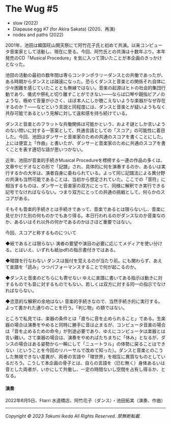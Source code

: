 # The Wug #5

- slow (2022)
- Diapause egg #7 (for Akira Sakata) (2020、再演)
- nodes and paths (2022)

2001年、池田は韓国旺山開天祭にて阿竹花子氏と初めて共演。以来コンピュータ音楽家として活動し、現在に至る。今回、阿竹氏との共演は十数年ぶり。本年発売のCD「Musical Procedure」を気に入って頂いたことが本企画のきっかけとなった。

池田の活動の最初の数年間は専らコンテンポラリーダンスとの共働であったが、ある時期からダンスとは疎遠になった。恐らくダンスと音楽との関係それ自体に少々困難を感じていたこととも無縁ではない。音楽の起源はヒトの社会的集団行動であり、儀式や祭礼と切り離すことができない――ならば口琴や親指ピアノのような、極めて音量が小さく、ほぼ本人にしか聴こえないような楽器がなぜ存在するのか？――などという言説と同程度には、ダンスと音楽とが疑いようもなく共存可能であるという見解に対して違和感を持ち続けている。

ダンスと音楽とのフラットな共働関係は可能かという、およそ謎としか言いようのない問いに対する一答案として、共通言語としての「スコア」の可能性に着目した。今回、池田はダンサーと音楽家のための共通のスコアを書くことにした。上には便宜上「作曲」と書いたが、ダンサーと音楽家のために共通のスコアを書くことを表す適切な語が思いつかない。

近年、池田が音楽的手続きMusical Procedureを標榜する一連の作品の多くは、文章やビデオなどの形で「記譜」され、具体的に何を演奏するのか、あるいは実行するかの大半は、演者自身に委ねられている。よって同じ記譜法による異分野の共演も当然可能であることは、当初から想定されていた。ここでの「音符」に相当するものは、ダンサーと音楽家の双方にとって、同様に解釈でき実行できる記号でなければならない。つまり双方にとっての共通の挑戦として、何らかのスコアがある。

そもそも音楽的手続きとは手続きであって、音楽であるとは限らないし、音楽に見せかけた別の何ものかでもあり得る。本日行われるのがダンスなのか音楽なのか、あるいはそれ以外の何かであるのかはさほど重要ではない。

今回、スコアと称するものについて

◆紙であるとは限らない
演者の要望や演目の必要に応じてメディアを使い分ける。とはいえ、いずれも紙(pdf)の指示書付きではある。

◆暗譜を行なわない
ダンスは振付を覚えるのが当たり前。にも関わらず、あえて楽譜を「読み」つつパフォーマンスすることで何が起こるのか。

◆ダンスと音楽のどちらにも寄せない
ゆえに楽譜に書いてある指示は動きに対するものでも音に対するものでもない、若しくは双方に対する同一の指示でなければならない。

◆恣意的な解釈の余地はない
音楽的手続きなので、当然手続き的に実行する。よって書かれた通りのことを行う。「判じ物」の類ではない。

ところで私見では、楽器の条件とは「直ちに音を止められること」である。生楽器の場合は演奏をやめると同時に勝手に音は止まるが、コンピュータ音楽の場合は「音を止めるための命令」が別途必要であり、ゆえにコンピュータは楽器とは言い難い。さて楽器の場合は、演奏をやめればたちまちに「休み」となるが、ダンスの場合はある姿勢から一瞬にして「ニュートラル」の体勢に戻ることはできない（ということを今回のリハーサルで改めて知った）。ダンスと音楽とのこうした無視できない差異が、両者の言語や「環世界」を相互に異質なものとしているだろう。こうして本企画の骨子とは、自らの言語を（已む無く）身体あるいは音とした両者が、いかにして共働し、一定の時間ないし空間を占有し得るか、となる。

#### 演奏
2022年6月5日、Ftarri 水道橋店、阿竹花子（ダンス）・池田拓実（演奏、作曲）

---
*Copyright © 2023 Takumi Ikeda All Rights Reserved. 禁無断転載*
